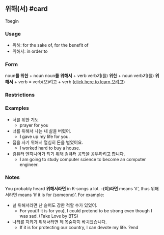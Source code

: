 ## 위해(서) #card
?begin
### Usage
- 위해: for the sake of, for the benefit of
- 위해서: in order to
### Form
noun**를 위한** + noun
noun**를** **위해서** + verb
verb**기**(를) ****위한**** + noun
verb**기**(를) **위해서** + verb = verb(으)려고 + verb ([click here to learn 으려고](https://funkorean4u.wordpress.com/2014/07/16/grammar-%ec%9c%bc%eb%9f%ac-%ec%9c%bc%eb%a0%a4%ea%b3%a0-verb-connectives/))
### Restrictions
### Examples
- 너를 위한 기도
	- prayer for you
- 너를 위해서 나는 내 삶을 버렸어.
	- I gave up my life for you.
- 집을 사기 위해서 열심히 돈을 벌었어요.
	- I worked hard to buy a house.
- 컴퓨터 엔지니어가 되기 위해 컴퓨터 공학을 공부하려고 합니다.
	- I am going to study computer science to become an computer engineer.
### Notes
You probably heard **위해서라면** in K-songs a lot.
**-(이)라면** means ‘if’, thus 위해서라면 means ‘if it is for (someone)’.
For example:
- 널 위해서라면 난 슬퍼도 강한 척할 수가 있었어.
	- For you(If it is for you), I could pretend to be strong even though I was sad. (Fake Love by BTS)
- 나라를 지키기 위해서라면 제 목숨까지 바치겠습니다.
	- If it is for protecting our country, I can devote my life.
?end
<!--SR:!2025-09-29,211,270-->
